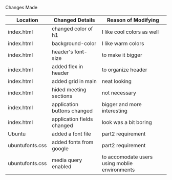 Changes Made

|   Location    |    Changed Details    |  Reason of Modifying  |
| ------------- | --------------------- | --------------------- | 
| index.html    | changed color of h1   | I like cool colors as well
| index.html    | background-color      | I like warm colors |
| index.html    | header's font-size    | to make it bigger  |
| index.html    | added flex in header  | to organize header |
| index.html    | added grid in main    | neat looking|
| index.html    | hided meeting sections | not necessary|
| index.html    | application buttons changed| bigger and more interesting|
| index.html    | application fields changed | look was a bit boring|
| Ubuntu        | added a font file  | part2 requirement|
| ubuntufonts.css| added fonts from google| part2 requirement|
| ubuntufonts.css| media query enabled | to accomodate users using moblie environments|